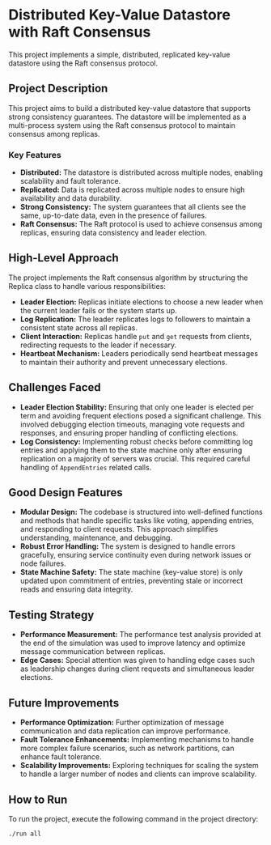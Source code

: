 # Distributed Key-Value Datastore with Raft Consensus

This project implements a simple, distributed, replicated key-value datastore using the Raft consensus protocol.

## Project Description

This project aims to build a distributed key-value datastore that supports strong consistency guarantees. The datastore will be implemented as a multi-process system using the Raft consensus protocol to maintain consensus among replicas.

### Key Features

* **Distributed:** The datastore is distributed across multiple nodes, enabling scalability and fault tolerance.
* **Replicated:** Data is replicated across multiple nodes to ensure high availability and data durability.
* **Strong Consistency:** The system guarantees that all clients see the same, up-to-date data, even in the presence of failures.
* **Raft Consensus:** The Raft protocol is used to achieve consensus among replicas, ensuring data consistency and leader election.

## High-Level Approach

The project implements the Raft consensus algorithm by structuring the Replica class to handle various responsibilities:

* **Leader Election:** Replicas initiate elections to choose a new leader when the current leader fails or the system starts up.
* **Log Replication:** The leader replicates logs to followers to maintain a consistent state across all replicas.
* **Client Interaction:** Replicas handle `put` and `get` requests from clients, redirecting requests to the leader if necessary.
* **Heartbeat Mechanism:** Leaders periodically send heartbeat messages to maintain their authority and prevent unnecessary elections.

## Challenges Faced

* **Leader Election Stability:** Ensuring that only one leader is elected per term and avoiding frequent elections posed a significant challenge. This involved debugging election timeouts, managing vote requests and responses, and ensuring proper handling of conflicting elections.
* **Log Consistency:** Implementing robust checks before committing log entries and applying them to the state machine only after ensuring replication on a majority of servers was crucial. This required careful handling of `AppendEntries` related calls.

## Good Design Features

* **Modular Design:** The codebase is structured into well-defined functions and methods that handle specific tasks like voting, appending entries, and responding to client requests. This approach simplifies understanding, maintenance, and debugging.
* **Robust Error Handling:** The system is designed to handle errors gracefully, ensuring service continuity even during network issues or node failures.
* **State Machine Safety:** The state machine (key-value store) is only updated upon commitment of entries, preventing stale or incorrect reads and ensuring data integrity.

## Testing Strategy

* **Performance Measurement:** The performance test analysis provided at the end of the simulation was used to improve latency and optimize message communication between replicas.
* **Edge Cases:** Special attention was given to handling edge cases such as leadership changes during client requests and simultaneous leader elections.

## Future Improvements

* **Performance Optimization:** Further optimization of message communication and data replication can improve performance.
* **Fault Tolerance Enhancements:** Implementing mechanisms to handle more complex failure scenarios, such as network partitions, can enhance fault tolerance.
* **Scalability Improvements:** Exploring techniques for scaling the system to handle a larger number of nodes and clients can improve scalability.

## How to Run

To run the project, execute the following command in the project directory:

```bash
./run all